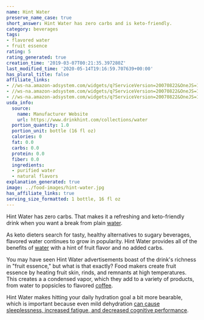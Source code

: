 ```yaml
---
name: Hint Water
preserve_name_case: true
short_answer: Hint Water has zero carbs and is keto-friendly.
category: beverages
tags:
- flavored water
- fruit essence
rating: 5
rating_generated: true
creation_time: '2019-03-07T00:21:35.397280Z'
last_modified_time: '2020-05-14T19:16:59.707639+00:00'
has_plural_title: false
affiliate_links:
- //ws-na.amazon-adsystem.com/widgets/q?ServiceVersion=20070822&OneJS=1&Operation=GetAdHtml&MarketPlace=US&source=ss&ref=as_ss_li_til&ad_type=product_link&tracking_id=isitketo-20&language=en_US&marketplace=amazon&region=US&placement=B07PMF6SPT&asins=B07PMF6SPT&linkId=c77c7098f015111f2d088b1cdf022752&show_border=true&link_opens_in_new_window=true
- //ws-na.amazon-adsystem.com/widgets/q?ServiceVersion=20070822&OneJS=1&Operation=GetAdHtml&MarketPlace=US&source=ss&ref=as_ss_li_til&ad_type=product_link&tracking_id=isitketo-20&language=en_US&marketplace=amazon&region=US&placement=B01NBOEODU&asins=B01NBOEODU&linkId=acc0d58c47834ffa8713e5fa2b2ba213&show_border=true&link_opens_in_new_window=true
- //ws-na.amazon-adsystem.com/widgets/q?ServiceVersion=20070822&OneJS=1&Operation=GetAdHtml&MarketPlace=US&source=ss&ref=as_ss_li_til&ad_type=product_link&tracking_id=isitketo-20&marketplace=amazon&region=US&placement=B001HTR2E0&asins=B001HTR2E0&linkId=48c9b3d3682884d8fe4894f885445692&show_border=true&link_opens_in_new_window=true
usda_info:
  source:
    name: Manufacturer Website
    url: https://www.drinkhint.com/collections/water
  portion_quantity: 1.0
  portion_unit: bottle (16 fl oz)
  calories: 0
  fat: 0.0
  carbs: 0.0
  protein: 0.0
  fiber: 0.0
  ingredients:
  - purified water
  - natural flavors
explanation_generated: true
image: ../food-images/hint-water.jpg
has_affiliate_links: true
serving_size_formatted: 1 bottle, 16 fl oz
---
```

Hint Water has zero carbs. That makes it a refreshing and keto-friendly drink when you want a break from plain [water](/water).

As keto dieters search for tasty, healthy alternatives to sugary beverages, flavored water continues to grow in popularity. Hint Water provides all of the benefits of [water](/water) with a hint of fruit flavor and no added carbs.

You may have seen Hint Water advertisements boast of the drink's richness in "fruit essence," but what is that exactly? Food makers create fruit essence by heating fruit skin, rinds, and remnants at high temperatures. This creates a a condensed vapor, which they add to a variety of products, from water to popsicles to flavored [coffee](/coffee).

Hint Water makes hitting your daily hydration goal a bit more bearable, which is important because even mild dehydration [can cause sleeplessness, increased fatigue, and decreased cognitive performance](https://www.ncbi.nlm.nih.gov/pubmed/22716932).

